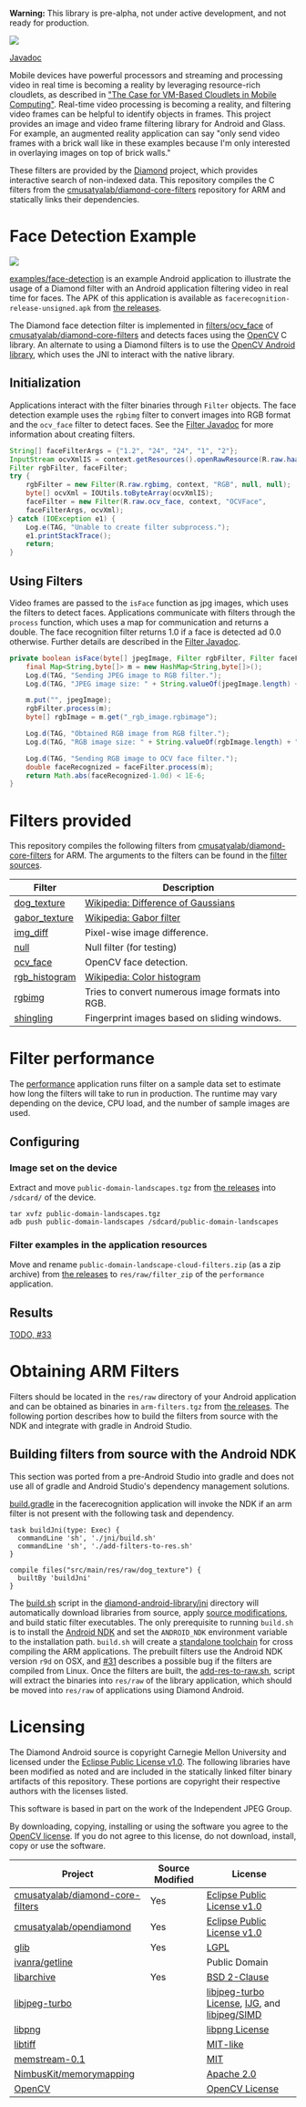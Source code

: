 **Warning:** This library is pre-alpha, not under active development,
and not ready for production.

![](https://github.com/cmusatyalab/diamond-android/raw/master/images/overview.png)

[Javadoc][javadoc]

Mobile devices have powerful processors and streaming and processing
video in real time is becoming a reality by leveraging
resource-rich cloudlets, as described in
["The Case for VM-Based Cloudlets in Mobile Computing"][case-for-cloudlets].
Real-time video processing is becoming a reality,
and filtering video frames can be helpful to identify objects in frames.
This project provides an image and video frame filtering library for
Android and Glass.
For example, an augmented reality application can say "only send video
frames with a brick wall like in these examples because I'm only interested in
overlaying images on top of brick walls."

These filters are provided by the [Diamond][diamond] project,
which provides interactive search of non-indexed data.
This repository compiles the C filters from the
[cmusatyalab/diamond-core-filters][diamond-core-filters] repository
for ARM and statically links their dependencies.

# Face Detection Example
![](https://github.com/cmusatyalab/diamond-android/raw/master/images/face-detection-example.png)

[examples/face-detection](https://github.com/cmusatyalab/diamond-android/tree/master/android-studio-root/facerecognition)
is an example Android application to illustrate the usage of a
Diamond filter with an Android application filtering video
in real time for faces.
The APK of this application is available as
`facerecognition-release-unsigned.apk` from [the releases][releases].

The Diamond face detection filter is implemented in
[filters/ocv_face](https://github.com/cmusatyalab/diamond-core-filters/tree/master/filters/ocv_face)
of [cmusatyalab/diamond-core-filters][diamond-core-filters]
and detects faces using the [OpenCV](http://opencv.org/) C library.
An alternate to using a Diamond filters is to use the
[OpenCV Android library](http://opencv.org/platforms/android.html),
which uses the JNI to interact with the native library.

## Initialization
Applications interact with the filter binaries through `Filter` objects.
The face detection example uses the `rgbimg` filter to convert images
into RGB format and the `ocv_face` filter to detect faces.
See the [Filter Javadoc][javadoc] for more information about creating filters.

```Java
String[] faceFilterArgs = {"1.2", "24", "24", "1", "2"};
InputStream ocvXmlIS = context.getResources().openRawResource(R.raw.haarcascade_frontalface);
Filter rgbFilter, faceFilter;
try {
    rgbFilter = new Filter(R.raw.rgbimg, context, "RGB", null, null);
    byte[] ocvXml = IOUtils.toByteArray(ocvXmlIS);
    faceFilter = new Filter(R.raw.ocv_face, context, "OCVFace",
    faceFilterArgs, ocvXml);
} catch (IOException e1) {
    Log.e(TAG, "Unable to create filter subprocess.");
    e1.printStackTrace();
    return;
}
```

## Using Filters
Video frames are passed to the `isFace` function as jpg images,
which uses the filters to detect faces.
Applications communicate with filters through the `process` function,
which uses a map for communication and returns a double.
The face recognition filter returns 1.0 if a face is detected
ad 0.0 otherwise.
Further details are described in the [Filter Javadoc][javadoc].

```Java
private boolean isFace(byte[] jpegImage, Filter rgbFilter, Filter faceFilter) throws IOException, FilterException {
    final Map<String,byte[]> m = new HashMap<String,byte[]>();
    Log.d(TAG, "Sending JPEG image to RGB filter.");
    Log.d(TAG, "JPEG image size: " + String.valueOf(jpegImage.length) + " bytes.");

    m.put("", jpegImage);
    rgbFilter.process(m);
    byte[] rgbImage = m.get("_rgb_image.rgbimage");

    Log.d(TAG, "Obtained RGB image from RGB filter.");
    Log.d(TAG, "RGB image size: " + String.valueOf(rgbImage.length) + " bytes.");

    Log.d(TAG, "Sending RGB image to OCV face filter.");
    double faceRecognized = faceFilter.process(m);
    return Math.abs(faceRecognized-1.0d) < 1E-6;
}
```

# Filters provided
This repository compiles the following filters from
[cmusatyalab/diamond-core-filters][diamond-core-filters]
for ARM.
The arguments to the filters can be found in the
[filter sources](https://github.com/cmusatyalab/diamond-core-filters/tree/master/filters).

Filter | Description
---|---
[dog_texture](https://github.com/cmusatyalab/diamond-core-filters/tree/master/filters/dog_texture) | [Wikipedia: Difference of Gaussians](https://en.wikipedia.org/wiki/Difference_of_Gaussians)
[gabor_texture](https://github.com/cmusatyalab/diamond-core-filters/tree/master/filters/gabor_texture) | [Wikipedia: Gabor filter](https://en.wikipedia.org/wiki/Gabor_filter)
[img_diff](https://github.com/cmusatyalab/diamond-core-filters/tree/master/filters/img_diff) | Pixel-wise image difference.
[null](https://github.com/cmusatyalab/diamond-core-filters/tree/master/filters/null) | Null filter (for testing)
[ocv_face](https://github.com/cmusatyalab/diamond-core-filters/tree/master/filters/ocv_face) | OpenCV face detection.
[rgb_histogram](https://github.com/cmusatyalab/diamond-core-filters/tree/master/filters/rgb_histogram) | [Wikipedia: Color histogram](https://en.wikipedia.org/wiki/Color_histogram)
[rgbimg](https://github.com/cmusatyalab/diamond-core-filters/tree/master/filters/rgbimg) | Tries to convert numerous image formats into RGB.
[shingling](https://github.com/cmusatyalab/diamond-core-filters/tree/master/filters/shingling) | Fingerprint images based on sliding windows.

# Filter performance
The [performance](https://github.com/cmusatyalab/diamond-android/tree/master/android-studio-root/performance)
application runs filter on a sample data set
to estimate how long the filters will take to run in production.
The runtime may vary depending on the device, CPU load,
and the number of sample images are used.

## Configuring
### Image set on the device
Extract and move `public-domain-landscapes.tgz` from [the releases][releases]
into `/sdcard/` of the device.

```
tar xvfz public-domain-landscapes.tgz
adb push public-domain-landscapes /sdcard/public-domain-landscapes
```

### Filter examples in the application resources
Move and rename `public-domain-landscape-cloud-filters.zip` (as a zip archive)
from [the releases][releases] to `res/raw/filter_zip` of
the `performance` application.

## Results
[TODO, #33](https://github.com/cmusatyalab/diamond-android/issues/33)

# Obtaining ARM Filters
Filters should be located in the `res/raw` directory of your
Android application and can be obtained as binaries
in `arm-filters.tgz` from [the releases][releases].
The following portion describes how to build the filters
from source with the NDK and integrate with gradle in Android Studio.

## Building filters from source with the Android NDK
This section was ported from a pre-Android Studio into gradle
and does not use all of gradle and Android Studio's dependency
management solutions.

[build.gradle](https://github.com/cmusatyalab/diamond-android/blob/master/android-studio-root/facerecognition/build.gradle)
in the facerecognition application will invoke the NDK if
an arm filter is not present with the following task and dependency.

```Gradle
task buildJni(type: Exec) {
  commandLine 'sh', './jni/build.sh'
  commandLine 'sh', './add-filters-to-res.sh'
}

compile files("src/main/res/raw/dog_texture") {
  builtBy 'buildJni'
}
```

The [build.sh](https://github.com/cmusatyalab/diamond-android/blob/master/android-studio-root/facerecognition/jni/build.sh)
script in the
[diamond-android-library/jni](https://github.com/cmusatyalab/diamond-android/tree/master/android-studio-root/facerecognition/jni)
directory will automatically download libraries from source,
apply [source modifications](https://github.com/cmusatyalab/diamond-android/tree/master/android-studio-root/facerecognition/jni/build-modifications),
and build static filter executables.
The only prerequisite to running `build.sh` is to install the
[Android NDK](https://developer.android.com/tools/sdk/ndk/index.html)
and set the `ANDROID_NDK` environment variable to the installation path.
`build.sh` will create a
[standalone toolchain](http://www.kandroid.org/ndk/docs/STANDALONE-TOOLCHAIN.html)
for cross compiling the ARM applications.
The prebuilt filters use the Android NDK version `r9d` on OSX,
and [#31](https://github.com/cmusatyalab/diamond-android/issues/31)
describes a possible bug if the filters are compiled from Linux.
Once the filters are built, the
[add-res-to-raw.sh](https://github.com/cmusatyalab/diamond-android/blob/master/android-studio-root/facerecognition/add-filters-to-res.sh),
script will extract the binaries into `res/raw` of the
library application, which should be moved into `res/raw`
of applications using Diamond Android.

# Licensing
The Diamond Android source is copyright Carnegie Mellon University
and licensed under the [Eclipse Public License v1.0][eplv1].
The following libraries have been modified as noted and are
included in the statically linked filter binary artifacts
of this repository.
These portions are copyright their respective authors with
the licenses listed.
<!--
From http://www.libjpeg-turbo.org/About/License:
4. If you are distributing only libjpeg-turbo binaries without the source, or
   if you are distributing an application that statically links with
    libjpeg-turbo, then your product documentation must include a message
    stating that "this software is based in part on the work of the Independent
    JPEG Group".
-->
This software is based in part on the work of the Independent JPEG Group.
<!-- From http://opencv.org/license.html -->
By downloading, copying, installing or using the software you agree to the
[OpenCV license](http://opencv.org/license.html).
If you do not agree to this license, do not download, install, copy
or use the software.

Project | Source Modified | License
---|---|---
[cmusatyalab/diamond-core-filters](https://github.com/cmusatyalab/diamond-core-filters) | Yes | [Eclipse Public License v1.0][eplv1]
[cmusatyalab/opendiamond](https://github.com/cmusatyalab/opendiamond) | Yes | [Eclipse Public License v1.0][eplv1]
[glib](https://developer.gnome.org/glib/) | Yes | [LGPL][lgpl3]
[ivanra/getline](https://github.com/ivanra/getline) | | Public Domain
[libarchive](http://www.libarchive.org/) | Yes | [BSD 2-Clause][bsd-2]
[libjpeg-turbo](http://libjpeg-turbo.virtualgl.org/) | | [libjpeg-turbo License][lj-l], [IJG][ijg], and [libjpeg/SIMD][lj-simd]
[libpng](http://www.libpng.org/pub/png/libpng.html) | | [libpng License](http://www.libpng.org/pub/png/src/libpng-LICENSE.txt)
[libtiff](http://www.remotesensing.org/libtiff/) | | [MIT-like](http://www.remotesensing.org/libtiff/misc.html)
[memstream-0.1](http://piumarta.com/software/memstream) | | [MIT][mit]
[NimbusKit/memorymapping](https://raw.githubusercontent.com/NimbusKit/memorymapping/master/src/fmemopen.h) | | [Apache 2.0][a2]
[OpenCV](http://opencv.org/) | | [OpenCV License](http://opencv.org/license.html)

[a2]: http://www.apache.org/licenses/LICENSE-2.0.html
[eplv1]: https://www.eclipse.org/legal/epl-v10.html
[mit]: http://opensource.org/licenses/MIT
[bsd-2]: http://opensource.org/licenses/bsd-license.php
[ijg]: http://svn.code.sf.net/p/libjpeg-turbo/code/trunk/README
[lgpl3]: https://www.gnu.org/licenses/lgpl.html
[lj-l]: http://svn.code.sf.net/p/libjpeg-turbo/code/trunk/README-turbo.txt
[lj-simd]: http://svn.code.sf.net/p/libjpeg-turbo/code/trunk/simd/jsimdext.inc

[case-for-cloudlets]: http://elijah.cs.cmu.edu/DOCS/satya-ieeepvc-cloudlets-2009.pdf
[diamond]: http://diamond.cs.cmu.edu/
[opencv]: http://opencv.org/
[opencv-android]: https://github.com/billmccord/OpenCV-Android
[glib]: https://developer.gnome.org/glib/
[glib-android]: https://github.com/ieei/glib/
[diamond-core-filters]: https://github.com/cmusatyalab/diamond-core-filters
[ndk-r9]: http://dl.google.com/android/ndk/android-ndk-r9-linux-x86.tar.bz2

[releases]: https://github.com/cmusatyalab/diamond-android/releases/
[javadoc]: https://github.com/cmusatyalab/diamond-android/issues/20
